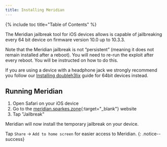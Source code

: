 ```yaml
---
title: Installing Meridian
---
```


{% include toc title="Table of Contents" %}

The Meridian jailbreak tool for iOS devices allows is capable of jailbreaking every 64 bit device on firmware version 10.0 up to 10.3.3.

Note that the Meridian jailbreak is not “persistent” (meaning it does not remain installed after a reboot). You will need to re-run the exploit after every reboot. You will be instructed on how to do this.

If you are using a device with a headphone jack we strongly recommend you follow our [Installing doubleh3lix](installing-doubleh3lix) guide for 64bit devices instead.

## Running Meridian

1. Open Safari on your iOS device
1. Go to the [meridian.sparkes.zone](https://meridian.sparkes.zone/){:target="_blank"} website
1. Tap "Jailbreak"

Meridian will now install the temporary jailbreak on your device.

Tap `Share` -> `Add to home screen` for easier access to Meridian.
{: .notice--success}
